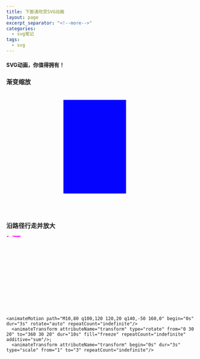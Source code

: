 ```yaml
---
title: 下面请欣赏SVG动画
layout: page
excerpt_separator: "<!--more-->"
categories: 
  - svg笔记
tags:
  - svg
---
```

#### SVG动画，你值得拥有！

<!--more-->

### 渐变缩放
<svg width="320" height="320" xmlns="http://www.w3.org/2000/svg">
  <rect x="20" y="20" width="250" height="250" style="fill:blue">
    <animate attributeType="CSS" attributeName="opacity" from="1" to="0" dur="5s" repeatCount="indefinite" />
	<animate attributeName="x" values="160;40;160" dur="3s" repeatCount="indefinite" />
  </rect>
</svg>


### 沿路径行走并放大
<svg width="360" height="200" xmlns="http://www.w3.org/2000/svg">
  <text font-family="microsoft yahei" font-size="40" x="0" y="0" fill="#ff00ff">走
	  
    <animateMotion path="M10,80 q100,120 120,20 q140,-50 160,0" begin="0s" dur="3s" rotate="auto" repeatCount="indefinite"/>
      <animateTransform attributeName="transform" type="rotate" from="0 30 20" to="360 30 20" dur="10s" fill="freeze" repeatCount="indefinite" additive="sum"/>;
	  <animateTransform attributeName="transform" begin="0s" dur="3s"  type="scale" from="1" to="3" repeatCount="indefinite"/>
	  
  </text>
  <path d="M10,80 q100,120 120,20 q140,-50 160,0" stroke="#cd0000" stroke-width="2" fill="none" />
</svg>

